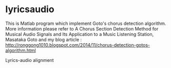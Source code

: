 lyricsaudio
===========
This is Matlab program which implement Goto's chorus detection algorithm. More information please refer to A Chorus Section Detection Method for Musical Audio Signals and Its Application to a Music Listening Station, Masataka Goto and my blog article : http://ronggong1010.blogspot.com/2014/11/chorus-detection-gotos-algorithm.html

Lyrics-audio alignment
